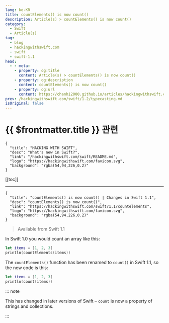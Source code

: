 ```yaml
---
lang: ko-KR
title: countElements() is now count()
description: Article(s) > countElements() is now count()
category:
  - Swift
  - Article(s)
tag: 
  - blog
  - hackingwithswift.com
  - swift
  - swift-1.1
head:
  - - meta:
    - property: og:title
      content: Article(s) > countElements() is now count()
    - property: og:description
      content: countElements() is now count()
    - property: og:url
      content: https://chanhi2000.github.io/articles/hackingwithswift.com/swift/1.1/countelements.html
prev: /hackingwithswift.com/swift/1.2/typecasting.md
isOriginal: false
---
```


# {{ $frontmatter.title }} 관련

```component VPCard
{
  "title": "HACKING WITH SWIFT",
  "desc": "What's new in Swift?",
  "link": "/hackingwithswift.com/swift/README.md",
  "logo": "https://hackingwithswift.com/favicon.svg",
  "background": "rgba(54,94,226,0.2)"
}
```

[[toc]]

---

```component VPCard
{
  "title": "countElements() is now count() | Changes in Swift 1.1",
  "desc": "countElements() is now count()",
  "link": "https://hackingwithswift.com/swift/1.1/countelements", 
  "logo": "https://hackingwithswift.com/favicon.svg",
  "background": "rgba(54,94,226,0.2)"
}
```

> Available from Swift 1.1

In Swift 1.0 you would count an array like this:

```swift
let items = [1, 2, 3]
println(countElements(items))
```

The `countElements()` function has been renamed to `count()` in Swift 1.1, so the new code is this:

```swift
let items = [1, 2, 3]
println(count(items))
```

::: note

This has changed in later versions of Swift – `count` is now a property of strings and collections.

:::

